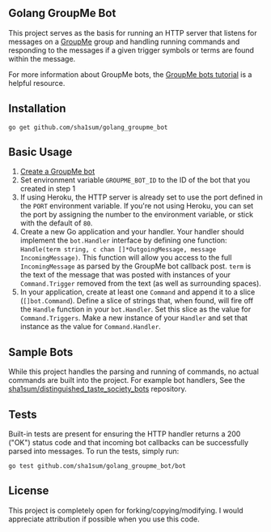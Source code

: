 ## Golang GroupMe Bot

This project serves as the basis for running an HTTP server that listens for messages on a [GroupMe](https://web.groupme.com/) group and handling running commands and responding to the messages if a given trigger symbols or terms are found within the message.

For more information about GroupMe bots, the [GroupMe bots tutorial](https://dev.groupme.com/tutorials/bots) is a helpful resource.

## Installation

`go get github.com/sha1sum/golang_groupme_bot`

## Basic Usage

 1. [Create a GroupMe bot](https://dev.groupme.com/bots)
 2. Set environment variable `GROUPME_BOT_ID` to the ID of the bot that you created in step 1
 3. If using Heroku, the HTTP server is already set to use the port defined in the `PORT` environment variable. If you're not using Heroku, you can set the port by assigning the number to the environment variable, or stick with the default of `80`.
 4. Create a new Go application and your handler. Your handler should implement the `bot.Handler` interface by defining one function: `Handle(term string, c chan []*OutgoingMessage, message IncomingMessage)`. This function will allow you access to the full `IncomingMessage` as parsed by the GroupMe bot callback post. `term` is the text of the message that was posted with instances of your `Command.Trigger` removed from the text (as well as surrounding spaces).
 5. In your application, create at least one `Command` and append it to a slice (`[]bot.Command`). Define a slice of strings that, when found, will fire off the `Handle` function in your `bot.Handler`. Set this slice as the value for `Command.Triggers`. Make a new instance of your `Handler` and set that instance as the value for `Command.Handler`.

## Sample Bots

While this project handles the parsing and running of commands, no actual commands are built into the project. For example bot handlers, See the [sha1sum/distinguished_taste_society_bots](https://github.com/sha1sum/distinguished_taste_society_bots) repository.

## Tests

Built-in tests are present for ensuring the HTTP handler returns a 200 ("OK") status code and that incoming bot callbacks can be successfully parsed into messages. To run the tests, simply run:

`go test github.com/sha1sum/golang_groupme_bot/bot`

## License

This project is completely open for forking/copying/modifying. I would appreciate attribution if possible when you use this code.